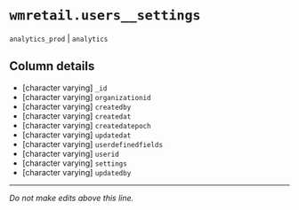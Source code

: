 # `wmretail.users__settings`
`analytics_prod` | `analytics`

## Column details
* [character varying] `_id`
* [character varying] `organizationid`
* [character varying] `createdby`
* [character varying] `createdat`
* [character varying] `createdatepoch`
* [character varying] `updatedat`
* [character varying] `userdefinedfields`
* [character varying] `userid`
* [character varying] `settings`
* [character varying] `updatedby`

-------------------------------------------------------------------------------
*Do not make edits above this line.*
